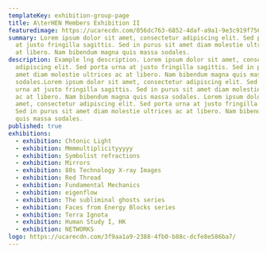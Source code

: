 ```yaml
---
templateKey: exhibition-group-page
title: A\terHEN Members Exhibition II
featuredimage: https://ucarecdn.com/056dc763-6852-4daf-a9a1-9e3c919f7560/
summary: Lorem ipsum dolor sit amet, consectetur adipiscing elit. Sed porta urna
  at justo fringilla sagittis. Sed in purus sit amet diam molestie ultrices ac
  at libero. Nam bibendum magna quis massa sodales.
description: Example lng description. Lorem ipsum dolor sit amet, consectetur
  adipiscing elit. Sed porta urna at justo fringilla sagittis. Sed in purus sit
  amet diam molestie ultrices ac at libero. Nam bibendum magna quis massa
  sodales.Lorem ipsum dolor sit amet, consectetur adipiscing elit. Sed porta
  urna at justo fringilla sagittis. Sed in purus sit amet diam molestie ultrices
  ac at libero. Nam bibendum magna quis massa sodales. Lorem ipsum dolor sit
  amet, consectetur adipiscing elit. Sed porta urna at justo fringilla sagittis.
  Sed in purus sit amet diam molestie ultrices ac at libero. Nam bibendum magna
  quis massa sodales.
published: true
exhibitions:
  - exhibition: Chtonic Light
  - exhibition: Mmmmultiplicityyyyy
  - exhibition: Symbolist refractions
  - exhibition: Mirrors
  - exhibition: 80s Technology X-ray Images
  - exhibition: Red Thread
  - exhibition: Fundamental Mechanics
  - exhibition: eigenflow
  - exhibition: The subliminal ghosts series
  - exhibition: Faces from Energy Blocks series
  - exhibition: Terra Ignota
  - exhibition: Human Study I, HK
  - exhibition: NETWORKS
logo: https://ucarecdn.com/3f9aa1a9-2388-4fb0-b88c-dcfe8e586ba7/
---
```

